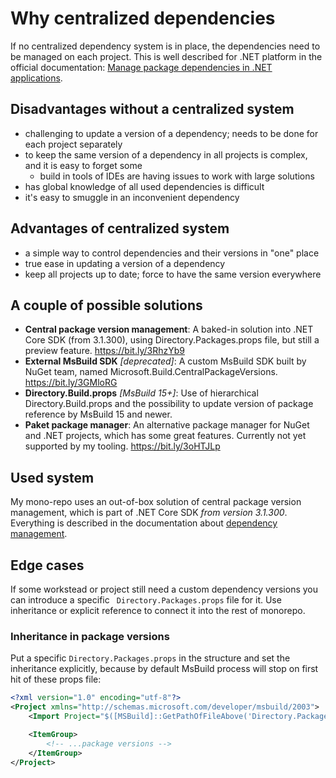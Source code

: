 # Why centralized dependencies

If no centralized dependency system is in place, the dependencies need to be managed on each project. This is well described for .NET platform in the official documentation: [Manage package dependencies in .NET applications](https://docs.microsoft.com/en-us/dotnet/core/tools/dependencies).

## Disadvantages without a centralized system

- challenging to update a version of a dependency; needs to be done for each project separately
- to keep the same version of a dependency in all projects is complex, and it is easy to forget some
  - build in tools of IDEs are having issues to work with large solutions
- has global knowledge of all used dependencies is difficult
- it's easy to smuggle in an inconvenient dependency

## Advantages of centralized system

- a simple way to control dependencies and their versions in "one" place
- true ease in updating a version of a dependency
- keep all projects up to date; force to have the same version everywhere

## A couple of possible solutions

- **Central package version management**: A baked-in solution into .NET Core SDK (from 3.1.300), using Directory.Packages.props file, but still a preview feature. https://bit.ly/3RhzYb9
- **External MsBuild SDK** *[deprecated]*: A custom MsBuild SDK built by NuGet team, named Microsoft.Build.CentralPackageVersions. https://bit.ly/3GMloRG
- **Directory.Build.props** *[MsBuild 15+]*: Use of hierarchical Directory.Build.props and the possibility to update version of package reference by MsBuild 15 and newer.
- **Paket package manager**: An alternative package manager for NuGet and .NET projects, which has some great features. Currently not yet supported by my tooling. https://bit.ly/3oHTJLp

## Used system

My mono-repo uses an out-of-box solution of central package version management, which is part of .NET Core SDK *from version 3.1.300*. Everything is described in the documentation about [dependency management](dependency-management.md).

## Edge cases

If some workstead or project still need a custom dependency versions you can introduce a specific ` Directory.Packages.props` file for it. Use inheritance or explicit reference to connect it into the rest of monorepo.

### Inheritance in package versions

Put a specific `Directory.Packages.props` in the structure and set the inheritance explicitly, because by default MsBuild process will stop on first hit of these props file:

```xml
<?xml version="1.0" encoding="utf-8"?>
<Project xmlns="http://schemas.microsoft.com/developer/msbuild/2003">
    <Import Project="$([MSBuild]::GetPathOfFileAbove('Directory.Packages.props', '$(MSBuildThisFileDirectory)..\'))" />

    <ItemGroup>
        <!-- ...package versions -->
    </ItemGroup>
</Project>
```
